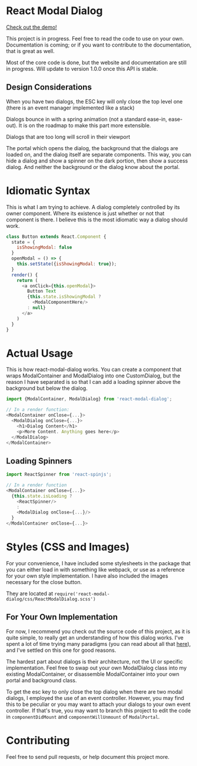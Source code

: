 # React Modal Dialog

[Check out the demo!](http://www.qimingweng.com/react-modal-dialog/)

This project is in progress. Feel free to read the code to use on your own. Documentation is coming; or if you want to contribute to the documentation, that is great as well.

Most of the core code is done, but the website and documentation are still in progress. Will update to version 1.0.0 once this API is stable.

## Design Considerations

When you have two dialogs, the ESC key will only close the top level one (there is an event manager implemented like a stack)

Dialogs bounce in with a spring animation (not a standard ease-in, ease-out). It is on the roadmap to make this part more extensible.

Dialogs that are too long will scroll in their viewport

The portal which opens the dialog, the background that the dialogs are loaded on, and the dialog itself are separate components. This way, you can hide a dialog and show a spinner on the dark portion, then show a success dialog. And neither the background or the dialog know about the portal.

# Idiomatic Syntax

This is what I am trying to achieve. A dialog completely controlled by its owner component. Where its existence is just whether or not that component is there. I believe this is the most idiomatic way a dialog should work.

```javascript
class Button extends React.Component {
  state = {
    isShowingModal: false
  }
  openModal = () => {
    this.setState({isShowingModal: true});
  }
  render() {
    return (
      <a onClick={this.openModal}>
        Button Text
        {this.state.isShowingModal ?
          <ModalComponentHere/>
        : null}
      </a>
    )
  }
}
```

# Actual Usage

This is how react-modal-dialog works. You can create a component that wraps ModalContainer and ModalDialog into one CustomDialog, but the reason I have separated is so that I can add a loading spinner above the background but below the dialog.

```javascript
import {ModalContainer, ModalDialog} from 'react-modal-dialog';

// In a render function:
<ModalContainer onClose={...}>
  <ModalDialog onClose={...}>
    <h1>Dialog Content</h1>
    <p>More Content. Anything goes here</p>
  </ModalDialog>
</ModalContainer>
```

## Loading Spinners

```javascript
import ReactSpinner from 'react-spinjs';

// In a render function
<ModalContainer onClose={...}>
  {this.state.isLoading ?
    <ReactSpinner/>
    :
    <ModalDialog onClose={...}/>
  }
</ModalContainer onClose={...}>
```

# Styles (CSS and Images)

For your convenience, I have included some stylesheets in the package that you can either load in with something like webpack, or use as a reference for your own style implementation. I have also included the images necessary for the close button.

They are located at `require('react-modal-dialog/css/ReactModalDialog.scss')`

## For Your Own Implementation

For now, I recommend you check out the source code of this project, as it is quite simple, to really get an understanding of how this dialog works. I've spent a lot of time trying many paradigms (you can read about all that [here](#todo)), and I've settled on this one for good reasons.

The hardest part about dialogs is their architecture, not the UI or specific implementation. Feel free to swap out your own ModalDialog class into my existing ModalContainer, or disassemble ModalContainer into your own portal and background class.

To get the esc key to only close the top dialog when there are two modal dialogs, I employed the use of an event controller. However, you may find this to be peculiar or you may want to attach your dialogs to your own event controller. If that's true, you may want to branch this project to edit the code in `componentDidMount` and `componentWillUnmount` of `ModalPortal`.

# Contributing

Feel free to send pull requests, or help document this project more.
